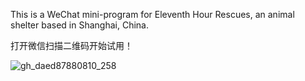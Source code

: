 This is a WeChat mini-program for Eleventh Hour Rescues, an animal shelter based in Shanghai, China.

打开微信扫描二维码开始试用！

![gh_daed87880810_258](https://user-images.githubusercontent.com/107028747/224482479-0663d2cc-df97-4046-a0a7-704ebab17831.jpg)
